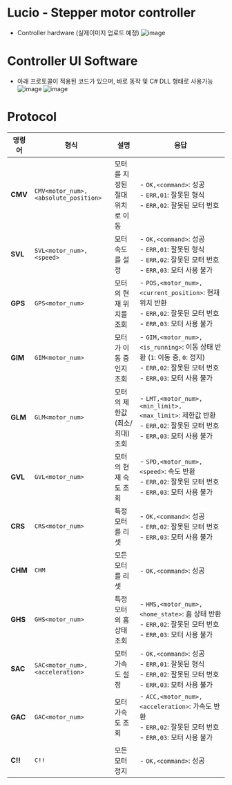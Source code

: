 # Lucio - Stepper motor controller
- Controller hardware (실제이미지 업로드 예정)
![image](https://github.com/user-attachments/assets/1e378214-add3-4eba-873b-60ee2e3b733b)

# Controller UI Software
- 아래 프로토콜이 적용된 코드가 있으며, 바로 동작 및 C# DLL 형태로 사용가능
![image](https://github.com/user-attachments/assets/d7b4913b-83ee-410c-9cc9-55b380c2121c)
![image](https://github.com/user-attachments/assets/3c66a0a9-d623-4b1f-a220-b6824e154561)


# Protocol
| **명령어** | **형식**                        | **설명**                          | **응답**                                                                                      |
|------------|----------------------------------|------------------------------------|---------------------------------------------------------------------------------------------|
| **CMV**    | `CMV<motor_num>,<absolute_position>` | 모터를 지정된 절대 위치로 이동       | - `OK,<command>`: 성공<br> - `ERR,01`: 잘못된 형식<br> - `ERR,02`: 잘못된 모터 번호            |
| **SVL**    | `SVL<motor_num>,<speed>`          | 모터 속도를 설정                   | - `OK,<command>`: 성공<br> - `ERR,01`: 잘못된 형식<br> - `ERR,02`: 잘못된 모터 번호<br> - `ERR,03`: 모터 사용 불가 |
| **GPS**    | `GPS<motor_num>`                  | 모터의 현재 위치를 조회            | - `POS,<motor_num>,<current_position>`: 현재 위치 반환<br> - `ERR,02`: 잘못된 모터 번호<br> - `ERR,03`: 모터 사용 불가 |
| **GIM**    | `GIM<motor_num>`                  | 모터가 이동 중인지 조회            | - `GIM,<motor_num>,<is_running>`: 이동 상태 반환 (`1`: 이동 중, `0`: 정지)<br> - `ERR,02`: 잘못된 모터 번호<br> - `ERR,03`: 모터 사용 불가 |
| **GLM**    | `GLM<motor_num>`                  | 모터의 제한값(최소/최대) 조회       | - `LMT,<motor_num>,<min_limit>,<max_limit>`: 제한값 반환<br> - `ERR,02`: 잘못된 모터 번호<br> - `ERR,03`: 모터 사용 불가 |
| **GVL**    | `GVL<motor_num>`                  | 모터의 현재 속도 조회              | - `SPD,<motor_num>,<speed>`: 속도 반환<br> - `ERR,02`: 잘못된 모터 번호<br> - `ERR,03`: 모터 사용 불가 |
| **CRS**    | `CRS<motor_num>`                  | 특정 모터를 리셋                   | - `OK,<command>`: 성공<br> - `ERR,02`: 잘못된 모터 번호<br> - `ERR,03`: 모터 사용 불가        |
| **CHM**    | `CHM`                             | 모든 모터를 리셋                   | - `OK,<command>`: 성공                                                                        |
| **GHS**    | `GHS<motor_num>`                  | 특정 모터의 홈 상태 조회           | - `HMS,<motor_num>,<home_state>`: 홈 상태 반환<br> - `ERR,02`: 잘못된 모터 번호<br> - `ERR,03`: 모터 사용 불가 |
| **SAC**    | `SAC<motor_num>,<acceleration>`   | 모터 가속도 설정                   | - `OK,<command>`: 성공<br> - `ERR,01`: 잘못된 형식<br> - `ERR,02`: 잘못된 모터 번호<br> - `ERR,03`: 모터 사용 불가 |
| **GAC**    | `GAC<motor_num>`                  | 모터 가속도 조회                   | - `ACC,<motor_num>,<acceleration>`: 가속도 반환<br> - `ERR,02`: 잘못된 모터 번호<br> - `ERR,03`: 모터 사용 불가 |
| **C!!**    | `C!!`                             | 모든 모터 정지                     | - `OK,<command>`: 성공                                                                        |
